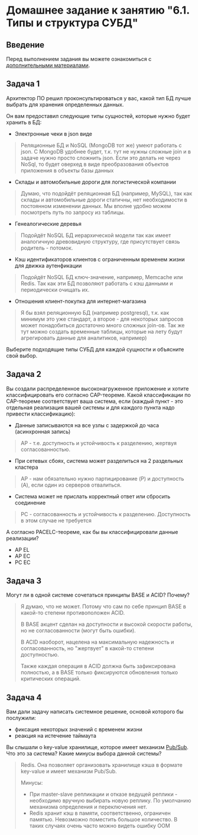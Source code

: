 # Домашнее задание к занятию "6.1. Типы и структура СУБД"

## Введение

Перед выполнением задания вы можете ознакомиться с 
[дополнительными материалами](https://github.com/netology-code/virt-homeworks/tree/master/additional/README.md).

## Задача 1

Архитектор ПО решил проконсультироваться у вас, какой тип БД 
лучше выбрать для хранения определенных данных.

Он вам предоставил следующие типы сущностей, которые нужно будет хранить в БД:

- Электронные чеки в json виде
> Реляционные БД и NoSQL (MongoDB тот же) умеют работать с json. С MongoDB удобнее будет, т.к. тут не нужны сложные join и в задаче нужно просто сложнить json. Если это делать не через NoSql, то будет оверхед в виде преобразования объектов приложения в объекты базы данных

- Склады и автомобильные дороги для логистической компании
> Думаю, что подойдёт реляционная БД (например, MySQL), так как склады и автомобильные дороги статичны, нет необходимости в постоянном изменении данных. Мы вполне удобно можем посмотреть путь по запросу из таблицы.
- Генеалогические деревья
> Подойдёт NoSQL БД иерархической модели так как имеет аналогичную древовидную структуру, где присутствует связь родитель - потомок.
- Кэш идентификаторов клиентов с ограниченным временем жизни для движка аутенфикации
> Подойдёт NoSQL БД ключ-значение, например, Memcache или Redis. Так как эти БД позволяют работать с кэш данными и периодически очищать их.
- Отношения клиент-покупка для интернет-магазина
> Я бы взял реляционную БД (например postgresql), т.к. как минимум это уже стандарт, а второе - для некоторых запросов может понадобиться достаточно много сложных join-ов. Так же тут можно создать временные таблицы, которые на лету будут агрегировать данные для аналитиков, например)

Выберите подходящие типы СУБД для каждой сущности и объясните свой выбор.

## Задача 2

Вы создали распределенное высоконагруженное приложение и хотите классифицировать его согласно 
CAP-теореме. Какой классификации по CAP-теореме соответствует ваша система, если 
(каждый пункт - это отдельная реализация вашей системы и для каждого пункта надо привести классификацию):

- Данные записываются на все узлы с задержкой до часа (асинхронная запись)
> AP - т.е. доступность и устойчивость к разделению, жертвуя согласованностью.
- При сетевых сбоях, система может разделиться на 2 раздельных кластера
> AP - нам обязательно нужно партицирование (P) и доступность (A), если один из серверов отвалиться.
- Система может не прислать корректный ответ или сбросить соединение
> PC - согласованность и устойчивость к разделению. Доступность в этом случае не требуется


А согласно PACELC-теореме, как бы вы классифицировали данные реализации?

* AP EL
* AP EC
* PC EC

## Задача 3

Могут ли в одной системе сочетаться принципы BASE и ACID? Почему?

> Я думаю, что не может. Потому что сам по себе принцип BASE в какой-то степени противоположен ACID. 
> 
> В BASE акцент сделан на доступности и высокой скорости работы, но не согласованности (могут быть ошибки).
> 
> В ACID наоборот, нацелена на максимальную надежность и согласованность, но "жертвует" в какой-то степени доступностью. 
> 
> Также каждая операция в ACID должна быть зафиксирована полностью, а в BASE только фиксируются обновления только критических операций.

## Задача 4

Вам дали задачу написать системное решение, основой которого бы послужили:

- фиксация некоторых значений с временем жизни
- реакция на истечение таймаута

Вы слышали о key-value хранилище, которое имеет механизм [Pub/Sub](https://habr.com/ru/post/278237/). 
Что это за система? Какие минусы выбора данной системы?

> Redis. Она позволяет организовать хранилище кэша в формате key-value и имеет механизм Pub/Sub.
>
> Минусы:
> - При master-slave репликации и отказе ведущей реплики - необходимо вручную выбирать новую реплику. По умолчанию механизма определения и переключения нет.
> - Redis хранит кэш в памяти, соответственно, ограничен памятью. Невозможно поместить большое количество. В таких случаях очень часто можно видеть ошибку OOM